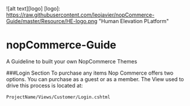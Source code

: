 ![alt text][logo]
[logo]: https://raw.githubusercontent.com/leojavier/nopCommerce-Guide/master/Resource/HE-logo.png "Human Elevation PLatform"

# nopCommerce-Guide
A Guideline to built your own NopCommerce Themes

###Login Section
To purchase any items Nop Commerce offers two options. You can purchase as a guest or as a member. The View used to drive this process is located at:

```sh
ProjectName/Views/Customer/Login.cshtml
```
